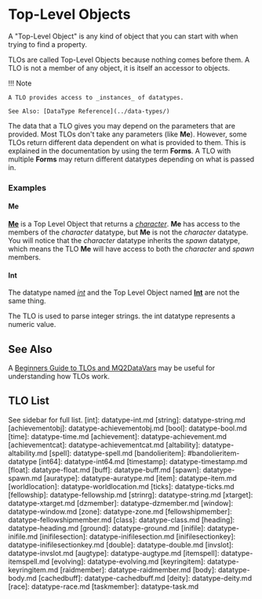 # Top-Level Objects

A "Top-Level Object" is any kind of object that you can start with when trying to find a property.

TLOs are called Top-Level Objects because nothing comes before them. A TLO is not a member of any object, it is itself an accessor to objects.

!!! Note

    A TLO provides access to _instances_ of datatypes.

    See Also: [DataType Reference](../data-types/)


The data that a TLO gives you may depend on the parameters that are provided. Most TLOs don't take any parameters (like **Me**). However, some TLOs return different data dependent on what is provided to them.
This is explained in the documentation by using the term **Forms**. A TLO with multiple **Forms** may return different datatypes depending on what is passed in.

### Examples

#### Me

**[Me](tlo-me)** is a Top Level Object that returns a [_character_](../data-types/datatype-character). **Me** has access to the members of the _character_ datatype, but **Me** is not the _character_ datatype. You will notice that the _character_ datatype inherits the _spawn_ datatype, which means the TLO **Me** will have access to both the _character_ and _spawn_ members.

#### Int

The datatype named [_int_](../data-types/datatype-int) and the Top Level Object named [**Int**](tlo-int) are not the same thing. 

The TLO is used to parse integer strings. the int datatype represents a numeric value.

## See Also

A [Beginners Guide to TLOs and MQ2DataVars](../../macros/beginners-guide-datatypes) may be useful for understanding how TLOs work.

## TLO List

See sidebar for full list.
[int]: datatype-int.md
[string]: datatype-string.md
[achievementobj]: datatype-achievementobj.md
[bool]: datatype-bool.md
[time]: datatype-time.md
[achievement]: datatype-achievement.md
[achievementcat]: datatype-achievementcat.md
[altability]: datatype-altability.md
[spell]: datatype-spell.md
[bandolieritem]: #bandolieritem-datatype
[int64]: datatype-int64.md
[timestamp]: datatype-timestamp.md
[float]: datatype-float.md
[buff]: datatype-buff.md
[spawn]: datatype-spawn.md
[auratype]: datatype-auratype.md
[item]: datatype-item.md
[worldlocation]: datatype-worldlocation.md
[ticks]: datatype-ticks.md
[fellowship]: datatype-fellowship.md
[strinrg]: datatype-string.md
[xtarget]: datatype-xtarget.md
[dzmember]: datatype-dzmember.md
[window]: datatype-window.md
[zone]: datatype-zone.md
[fellowshipmember]: datatype-fellowshipmember.md
[class]: datatype-class.md
[heading]: datatype-heading.md
[ground]: datatype-ground.md
[inifile]: datatype-inifile.md
[inifilesection]: datatype-inifilesection.md
[inifilesectionkey]: datatype-inifilesectionkey.md
[double]: datatype-double.md
[invslot]: datatype-invslot.md
[augtype]: datatype-augtype.md
[itemspell]: datatype-itemspell.md
[evolving]: datatype-evolving.md
[keyringitem]: datatype-keyringitem.md
[raidmember]: datatype-raidmember.md
[body]: datatype-body.md
[cachedbuff]: datatype-cachedbuff.md
[deity]: datatype-deity.md
[race]: datatype-race.md
[taskmember]: datatype-task.md
